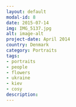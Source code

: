 ```yaml
---
layout: default
modal-id: 8
date: 2015-07-14
img: IMG_5137.jpg
alt: image-alt
project-date: April 2014
country: Denmark
category: Portraits
tags: 
- portraits
- people
- flowers
- ukraine
- kiev
- cosy
description:  
---
```

